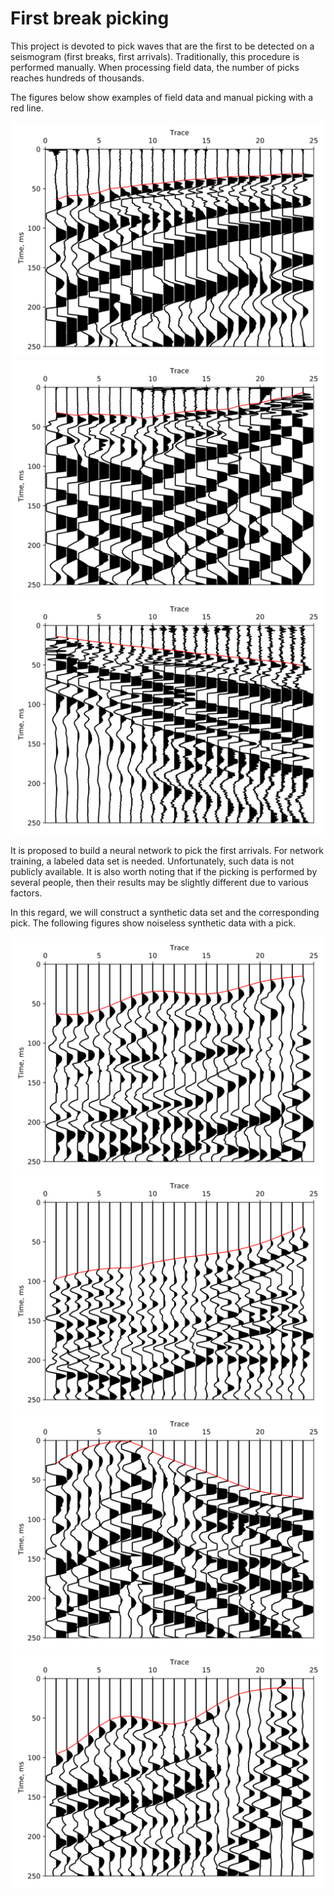 # First break picking
This project is devoted to pick waves that are the first to be detected on a seismogram (first breaks, first arrivals).
Traditionally, this procedure is performed manually. When processing field data, the number of picks reaches hundreds of
thousands.

The figures below show examples of field data and manual picking with a red line.

![](examples/real_segment_1.svg)
![](examples/real_segment_2.svg)
![](examples/real_segment_3.svg)

It is proposed to build a neural network to pick the first arrivals. 
For network training, a labeled data set is needed. Unfortunately, such data is not publicly available.
It is also worth noting that if the picking is performed by several people, then their results may be slightly 
different due to various factors.

In this regard, we will construct a synthetic data set and the corresponding pick. The following figures show 
noiseless synthetic data with a pick.

![](examples/synth_segment_1.svg)
![](examples/synth_segment_2.svg)
![](examples/synth_segment_3.svg)
![](examples/synth_segment_4.svg)
